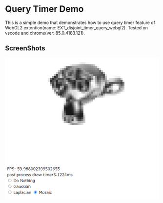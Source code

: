 # Query Timer Demo
This is a simple demo that demonstrates how to use query timer feature of WebGL2 extention(name: EXT_disjoint_timer_query_webgl2).
Tested on vscode and chrome(ver: 85.0.4183.121).

## ScreenShots
![Render Screen](screen_shot.png)